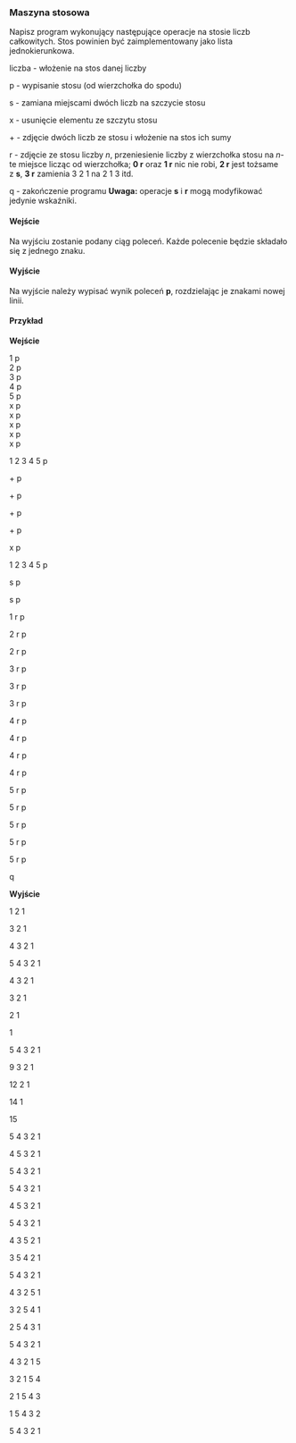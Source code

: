 ### Maszyna stosowa

Napisz program wykonujący następujące operacje na stosie liczb całkowitych. Stos powinien być zaimplementowany jako lista jednokierunkowa.  

liczba - włożenie na stos danej liczby

p - wypisanie stosu (od wierzchołka do spodu)

s - zamiana miejscami dwóch liczb na szczycie stosu

x - usunięcie elementu ze szczytu stosu

\+ - zdjęcie dwóch liczb ze stosu i włożenie na stos ich sumy

r - zdjęcie ze stosu liczby _n_, przeniesienie liczby z wierzchołka stosu na _n_-te miejsce licząc od wierzchołka; **0 r** oraz **1 r** nic nie robi, **2 r** jest tożsame z **s**, **3 r** zamienia 3 2 1 na 2 1 3 itd.

q - zakończenie programu **Uwaga:** operacje **s** i **r** mogą modyfikować jedynie wskaźniki.

#### Wejście

Na wyjściu zostanie podany ciąg poleceń. Każde polecenie będzie składało się z jednego znaku.

#### Wyjście

Na wyjście należy wypisać wynik poleceń **p**, rozdzielając je znakami nowej linii.

#### Przykład

**Wejście**

1 p <br />
2 p <br />
3 p <br />
4 p <br />
5 p <br />
x p <br />
x p <br />
x p <br />
x p <br />
x p

1 2 3 4 5 p

\+ p

\+ p

\+ p

\+ p

x p

1 2 3 4 5 p

s p

s p

1 r p

2 r p

2 r p

3 r p

3 r p

3 r p

4 r p

4 r p

4 r p

4 r p

5 r p

5 r p

5 r p

5 r p

5 r p

q

**Wyjście**

1 
2 1

3 2 1

4 3 2 1

5 4 3 2 1

4 3 2 1

3 2 1

2 1

1 

5 4 3 2 1

9 3 2 1

12 2 1

14 1

15 

5 4 3 2 1

4 5 3 2 1

5 4 3 2 1

5 4 3 2 1

4 5 3 2 1

5 4 3 2 1

4 3 5 2 1

3 5 4 2 1

5 4 3 2 1

4 3 2 5 1

3 2 5 4 1

2 5 4 3 1

5 4 3 2 1

4 3 2 1 5

3 2 1 5 4

2 1 5 4 3

1 5 4 3 2

5 4 3 2 1